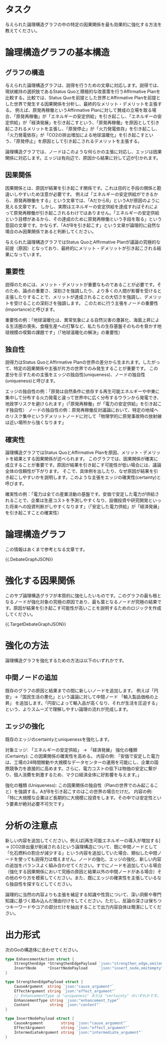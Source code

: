 # タスク
与えられた論理構造グラフの中の特定の因果関係を最も効果的に強化する方法を教えてください。

# 論理構造グラフの基本構造
## グラフの構造
与えられた論理構造グラフは、説得を行うための文章に対応します。説得では、現状維持の選択肢であるStatus Quoと積極的な改善策を行うAffirmative Planを比較する。比較では、Status Quoを前提とした世界とAffirmative Planを前提とした世界で発生する因果関係を分析し、最終的なメリット・デメリットを主張する。
例えば、原発再稼働というAffirmative Planに対して賛成の立場を取る場合、「原発再稼働」が「エネルギーの安定供給」を引き起こし、「エネルギーの安定供給」が「経済発展」を引き起こすという、「原発再稼働」を原因として引き起こされるメリットを主張し、「原発停止」が「火力発電依存」を引き起こし、「火力発電依存」が「CO2の排出増加による地球温暖化」を引き起こすという、「原発停止」を原因として引き起こされるデメリットを主張する。

論理構造グラフでは、ノードはこのような何らかの主張に対応し、エッジは因果関係に対応します。エッジは有向辺で、原因から結果に対して辺が引かれます。

## 因果関係
因果関係とは、原因が結果を引き起こす関係です。これは目的と手段の関係と勘違いしやすいため注意が必要です。
例えば「エネルギーの安定供給ができるから、原発再稼働をする」という文章では、「AだからB」というAが原因のように見える文章です。
しかし、実際はエネルギーの安定供給を達成すればそれによって原発再稼働が引き起こされるわけではありません。「エネルギーの安定供給という目標があるから、その達成のために原発再稼働という手段を取る」という意図の文章です。かならず、「AがBを引き起こす」という文章が論理的に自然な場合のみ因果関係であると判断してください。

与えられた論理構造グラフではStatus QuoとAffirmative Planが議論の究極的な前提（原因）となっており、最終的にメリット・デメリットが引き起こされる結果になっています。

## 重要性
説得のためには、メリット・デメリットが重要なものであることが必要です。そのため、論点の重要さ、深刻さを強調したり、より多くの人間が影響を受けると主張したりすることで、メリットが達成されることの大切さを強調し、デメリットを受けることの深刻さを強調します。
このために行う主張をノードの重要性(importance)と呼びます。

重要性の例：「地球温暖化は、異常気象による自然災害の激甚化、海面上昇による生活圏の喪失、食糧生産への打撃など、私たちの生存基盤そのものを脅かす地球規模の喫緊の課題です」（「地球温暖化の解決」の重要性）

## 独自性
説得力はStatus QuoとAffirmative Planの世界の差分から生まれます。したがって、特定の因果関係や主張が片方の世界でのみ発生することが重要です。
この差分を示すための主張をエッジの独自性(uniqueness)、ノードの独自性(uniqueness)と呼びます。

エッジの独自性の例：「原発は自然条件に依存する再生可能エネルギーや中東に集中して分布する火力発電と違って世界中に広く分布するウランから発電でき、地政学リスクを避けられます」（「原発再稼働」が「電力の安定供給」を引き起こす独自性）
ノードの独自性の例：原発再稼働反対議論において、特定の地域へのリスク集中というデメリットノードに対して「物理学的に原発事故時の放射線は近い場所から強くなります」

## 確実性
論理構造グラフではStatus QuoとAffirmative Planを原因、メリット・デメリットを結果とする因果関係が述べられます。
このグラフでは、因果関係が確実に成立することが重要です。原因が結果を引き起こす可能性が低い場合には、議論全体の信頼性が下がります。
そこで、具体例を出したり、なぜ原因が結果を引き起こしやすいかを説明します。このような主張をエッジの確実性(certainty)と呼びます。

確実性の例：「電力は全ての産業活動の基盤です。安価で安定した電力が供給されることで、企業は生産コストを予測しやすくなり、設備投資や研究開発といった将来への投資判断がしやすくなります」（「安定した電力供給」が「経済発展」を引き起こすことの確実性）

# 論理構造グラフ
この情報はあくまで参考となる文章です。

{{.DebateGraphJSON}}

# 強化する因果関係
このサブ論理構造グラフが本質的に強化したいものです。このグラフの最も根となるノードが強化対象の究極の原因であり、最も葉となるノードが究極の結果です。原因が結果を引き起こす可能性が高いことを説明するためのロジックを作成してください。

{{.TargetDebateGraphJSON}}

# 強化の方法
論理構造グラフを強化するための方法は以下のいずれかです。

## 中間ノードの追加
既存のグラフの原因と結果までの間に新しいノードを追加します。
例えば「円安」→「国民生活の悪化」という議論に対して中間ノード 「輸入製品価格の上昇」 を追加します。「円安によって輸入品が高くなり、それが生活を圧迫する」という、よりスムーズで理解しやすい論理の流れが完成します。

## エッジの強化
既存のエッジのcertaintyとuniquenessを強化します。

対象エッジ: 「エネルギーの安定供給」 → 「経済発展」
強化の種類 (Certainty): この因果関係の確実性を高める。
内容の例: 「安価で安定した電力は、工場の24時間稼動や大規模なデータセンターの運用を可能にし、企業の国際競争力を直接的に高めます。さらに、電力コストの低下は物価の安定に繋がり、個人消費を刺激するため、マクロ経済全体に好影響を与えます。」

強化の種類 (Uniqueness): この因果関係の独自性（Planの世界でのみ起こること）を強調する。AがBを引き起こすのはこの世界の場合だけだ。
内容の例: 「特に大規模な企業ほど長期的に大規模に投資をします。その中では安定性という要素が絶対必要不可欠です」


# 分析の注意点
新しい内容を追加してください。例えば[再生可能エネルギーの導入が増加する] -> [CO2排出量が削減される]という論理構造について、既に中間ノードとして「化石燃料の割合が減少する」という内容を追加していた場合、類似した中間ノードを使っても説得力は増えません。ノードの強化、エッジの強化、新しい内容の追加をバランスよく組み合わせてください。すでにノードを追加している場合（強化する因果関係において究極の原因と結果以外の中間ノードがある場合）その他のやり方を模索してください。また、既にエッジの確実性を主張しているなら独自性を探すなどしてください。

論理的に当然の内容よりも主張を補足する知識や性質について、深い洞察や専門知識に基づく踏み込んだ理由付けをしてください。ただし、反論の深さは保ちつつキーワードやコアの部分だけを抽出することで出力内容自体は簡潔にしてください。

# 出力形式
次のGoの構造体に合わせてください。

```go
type EnhancementAction struct {
	StrengthenEdge *StrengthenEdgePayload `json:"strengthen_edge,omitempty"`
	InsertNode     *InsertNodePayload     `json:"insert_node,omitempty"`
}

type StrengthenEdgePayload struct {
	CauseArgument  string `json:"cause_argument"`
	EffectArgument string `json:"effect_argument"`
	// EnhancementType は "uniqueness" または "certainty" のいずれかです。
	EnhancementType string `json:"enhancement_type"`
	Content         string `json:"content"`
}

type InsertNodePayload struct {
	CauseArgument        string `json:"cause_argument"`
	EffectArgument       string `json:"effect_argument"`
	IntermediateArgument string `json:"intermediate_argument"`
}
```